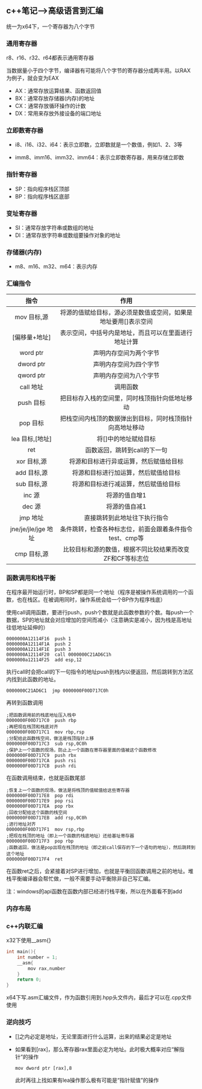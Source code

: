 ## c++笔记-->高级语言到汇编

统一为x64下，一个寄存器为八个字节

### 通用寄存器

r8、r16、r32、r64都表示通用寄存器

当数据量小于四个字节，编译器有可能将八个字节的寄存器分成两半用。以RAX为例子，就会变为EAX

- AX：通常存放运算结果、函数返回值
- BX：通常存放存储器(内存)的地址
- CX：通常存放循环操作的计数
- DX：常用来存放外接设备的端口地址

### 立即数寄存器

- i8、i16、i32、i64：表示立即数，立即数就是一个数值，例如1、2、3等

- imm8、imm16、imm32、imm64：表示立即数寄存器，用来存储立即数

### 指针寄存器

- SP：指向程序栈区顶部
- BP：指向程序栈区底部

### 变址寄存器

- SI：通常存放字符串或数组的地址
- DI：通常存放字符串或数组要操作对象的地址

### 存储器(内存)

- m8、m16、m32、m64：表示内存

### 汇编指令

|        指令         |                             作用                             |
| :-----------------: | :----------------------------------------------------------: |
|     mov 目标,源     | 将源的值赋给目标，源必须是数值或空间，如果是地址要用[]表示空间 |
|    [偏移量+地址]    |     表示空间，中括号内是地址，而且可以在里面进行地址计算     |
|      word ptr       |                    声明内存空间为两个字节                    |
|      dword ptr      |                    声明内存空间为四个字节                    |
|      qword ptr      |                    声明内存空间为八个字节                    |
|      call 地址      |                           调用函数                           |
|      push 目标      |        把目标存入栈的空间里，同时栈顶指针向低地址移动        |
|      pop 目标       |   把栈空间内栈顶的数据弹出到目标，同时栈顶指针向高地址移动   |
|   lea 目标,[地址]   |                     将[]中的地址赋给目标                     |
|         ret         |                 函数返回，跳转到call的下一句                 |
|     xor 目标,源     |            将源和目标进行异或运算，然后赋值给目标            |
|     add 目标,源     |             将源和目标进行加运算，然后赋值给目标             |
|     sub 目标,源     |             将源和目标进行减运算，然后赋值给目标             |
|       inc 源        |                        将源的值自增1                         |
|       dec 源        |                        将源的值自减1                         |
|      jmp 地址       |                 直接跳转到此地址往下执行指令                 |
| jne/je/jle/jge 地址 |   条件跳转，检查各种标志位，前面会跟着条件指令test、cmp等    |
|     cmp 目标,源     |   比较目标和源的数值，根据不同比较结果而改变ZF和CF等标志位   |

### 函数调用和栈平衡

在程序最开始运行时，BP和SP都是同一个地址（程序是被操作系统调用的一个函数，也在栈区。在被调用同时，操作系统会给一个BP作为程序栈底）

使用call调用函数，要进行push，push个数就是此函数参数的个数。每push一个数据，SP的地址就会对应增加的空间而减小（注意确实是减小，因为栈是高地址往低地址延伸的）

  ```assembly
  0000000A12114F16  push 1
  0000000A12114F1A  push 2
  0000000A12114F1E  push 3
  0000000A12114F20  call 0000000C21AD6C1h
  0000000a12114F25  add esp,12
  ```

执行call时会把call的下一句指令的地址push到栈内以便返回，然后跳转到方法区内找到此函数的地址。

```assembly
0000000C21AD6C1  jmp 0000000F00D717C0h
```

再转到函数调用

```assembly
;把函数调用前的栈底地址压入栈中
0000000F00D717C0  push rbp
;再把现在栈顶和栈底对齐
0000000F00D717C1  mov rbp,rsp
;分配给此函数栈空间，做法是栈顶指针上移
0000000F00D717C3  sub rsp,0C0h
;保护上一个函数的现场，防止上一个函数在寄存器里面的值被这个函数修改
0000000F00D717C9  push rbx
0000000F00D717CA  push rsi
0000000F00D717CB  push rdi
```

在函数调用结束，也就是函数尾部

```assembly
;恢复上一个函数的现场，做法是将栈顶的值赋值给这些寄存器
0000000F00D717E8  pop rdi
0000000F00D717E9  pop rsi
0000000F00D717EA  pop rbx
;回收分配给这个函数的栈空间
0000000F00D717EB  add rsp,0C0h
;进行地址对齐
0000000F00D717F1  mov rsp,rbp
;把现在栈顶的地址（即上一个函数的栈底地址）还给基址寄存器
0000000F00D717F3  pop rbp
;函数返回，做法是pop出现在栈顶的地址（即之前call保存的下一个语句的地址），然后跳转到这个地址
0000000F00D717F4  ret
```

在函数ret之后，会紧接着对SP进行增加，也就是平衡回函数调用之前的地址。堆栈平衡编译器会帮忙做，一般不需要手动平衡除非自己写汇编。

注：windows的api函数在函数内部已经进行栈平衡，所以在外面看不到add

### 内存布局



### c++内联汇编

x32下使用__asm{}

```c++
int main(){
    int number = 1;
    __asm{
        mov rax,number
    }
    return 0;
}
```

x64下写.asm汇编文件，作为函数引用到.hpp头文件内，最后才可以在.cpp文件使用

### 逆向技巧

- []之内必定是地址，无论里面进行什么运算，出来的结果必定是地址

- 如果看到[rax]，那么寄存器rax里面必定为地址。此时极大概率对应“解指针”的操作

  ```assembly
  mov dword ptr [rax],8
  ```

  此时再往上找如果有lea操作那么极有可能是“指针赋值”的操作



